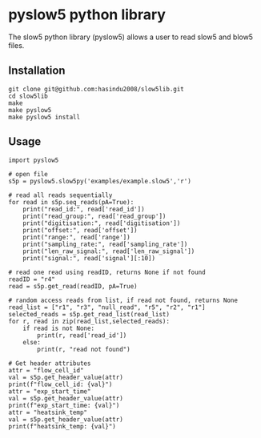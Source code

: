 # pyslow5 python library

The slow5 python library (pyslow5) allows a user to read slow5 and blow5 files.

## Installation

    git clone git@github.com:hasindu2008/slow5lib.git
    cd slow5lib
    make
    make pyslow5
    make pyslow5 install

## Usage

    import pyslow5

    # open file
    s5p = pyslow5.slow5py('examples/example.slow5','r')

    # read all reads sequentially
    for read in s5p.seq_reads(pA=True):
        print("read_id:", read['read_id'])
        print("read_group:", read['read_group'])
        print("digitisation:", read['digitisation'])
        print("offset:", read['offset'])
        print("range:", read['range'])
        print("sampling_rate:", read['sampling_rate'])
        print("len_raw_signal:", read['len_raw_signal'])
        print("signal:", read['signal'][:10])

    # read one read using readID, returns None if not found
    readID = "r4"
    read = s5p.get_read(readID, pA=True)

    # random access reads from list, if read not found, returns None
    read_list = ["r1", "r3", "null_read", "r5", "r2", "r1"]
    selected_reads = s5p.get_read_list(read_list)
    for r, read in zip(read_list,selected_reads):
        if read is not None:
            print(r, read['read_id'])
        else:
            print(r, "read not found")

    # Get header attributes
    attr = "flow_cell_id"
    val = s5p.get_header_value(attr)
    print(f"flow_cell_id: {val}")
    attr = "exp_start_time"
    val = s5p.get_header_value(attr)
    print(f"exp_start_time: {val}")
    attr = "heatsink_temp"
    val = s5p.get_header_value(attr)
    print(f"heatsink_temp: {val}")
